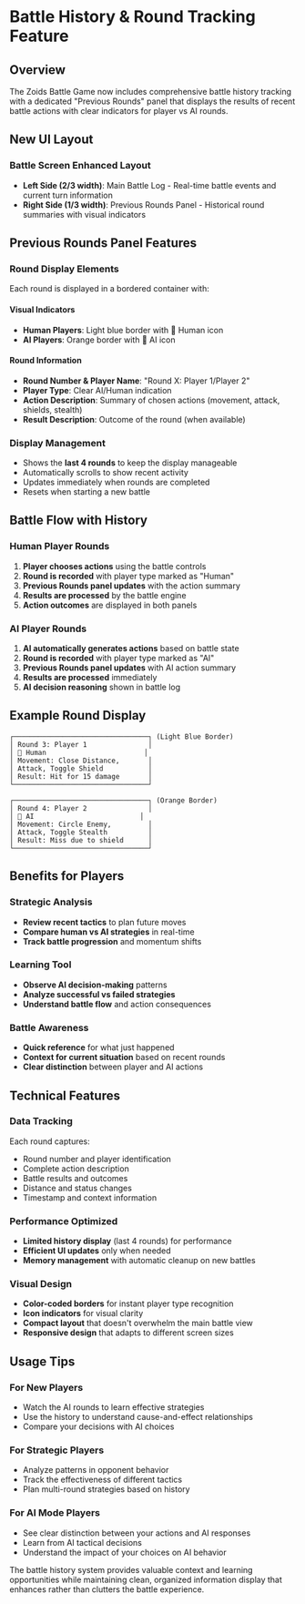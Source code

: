 # Battle History & Round Tracking Feature

## Overview
The Zoids Battle Game now includes comprehensive battle history tracking with a dedicated "Previous Rounds" panel that displays the results of recent battle actions with clear indicators for player vs AI rounds.

## New UI Layout

### Battle Screen Enhanced Layout
- **Left Side (2/3 width)**: Main Battle Log - Real-time battle events and current turn information
- **Right Side (1/3 width)**: Previous Rounds Panel - Historical round summaries with visual indicators

## Previous Rounds Panel Features

### Round Display Elements
Each round is displayed in a bordered container with:

#### Visual Indicators
- **Human Players**: Light blue border with 👤 Human icon
- **AI Players**: Orange border with 🤖 AI icon

#### Round Information
- **Round Number & Player Name**: "Round X: Player 1/Player 2"
- **Player Type**: Clear AI/Human indication
- **Action Description**: Summary of chosen actions (movement, attack, shields, stealth)
- **Result Description**: Outcome of the round (when available)

### Display Management
- Shows the **last 4 rounds** to keep the display manageable
- Automatically scrolls to show recent activity
- Updates immediately when rounds are completed
- Resets when starting a new battle

## Battle Flow with History

### Human Player Rounds
1. **Player chooses actions** using the battle controls
2. **Round is recorded** with player type marked as "Human"
3. **Previous Rounds panel updates** with the action summary
4. **Results are processed** by the battle engine
5. **Action outcomes** are displayed in both panels

### AI Player Rounds  
1. **AI automatically generates actions** based on battle state
2. **Round is recorded** with player type marked as "AI"
3. **Previous Rounds panel updates** with AI action summary
4. **Results are processed** immediately
5. **AI decision reasoning** shown in battle log

## Example Round Display

```
┌─────────────────────────────────┐ (Light Blue Border)
│ Round 3: Player 1               │
│ 👤 Human                        │
│ Movement: Close Distance,       │
│ Attack, Toggle Shield           │
│ Result: Hit for 15 damage       │
└─────────────────────────────────┘

┌─────────────────────────────────┐ (Orange Border)
│ Round 4: Player 2               │
│ 🤖 AI                          │
│ Movement: Circle Enemy,         │
│ Attack, Toggle Stealth          │
│ Result: Miss due to shield      │
└─────────────────────────────────┘
```

## Benefits for Players

### Strategic Analysis
- **Review recent tactics** to plan future moves
- **Compare human vs AI strategies** in real-time
- **Track battle progression** and momentum shifts

### Learning Tool
- **Observe AI decision-making** patterns
- **Analyze successful vs failed strategies**
- **Understand battle flow** and action consequences

### Battle Awareness
- **Quick reference** for what just happened
- **Context for current situation** based on recent rounds
- **Clear distinction** between player and AI actions

## Technical Features

### Data Tracking
Each round captures:
- Round number and player identification
- Complete action description
- Battle results and outcomes
- Distance and status changes
- Timestamp and context information

### Performance Optimized
- **Limited history display** (last 4 rounds) for performance
- **Efficient UI updates** only when needed
- **Memory management** with automatic cleanup on new battles

### Visual Design
- **Color-coded borders** for instant player type recognition
- **Icon indicators** for visual clarity
- **Compact layout** that doesn't overwhelm the main battle view
- **Responsive design** that adapts to different screen sizes

## Usage Tips

### For New Players
- Watch the AI rounds to learn effective strategies
- Use the history to understand cause-and-effect relationships
- Compare your decisions with AI choices

### For Strategic Players  
- Analyze patterns in opponent behavior
- Track the effectiveness of different tactics
- Plan multi-round strategies based on history

### For AI Mode Players
- See clear distinction between your actions and AI responses
- Learn from AI tactical decisions
- Understand the impact of your choices on AI behavior

The battle history system provides valuable context and learning opportunities while maintaining clean, organized information display that enhances rather than clutters the battle experience.
